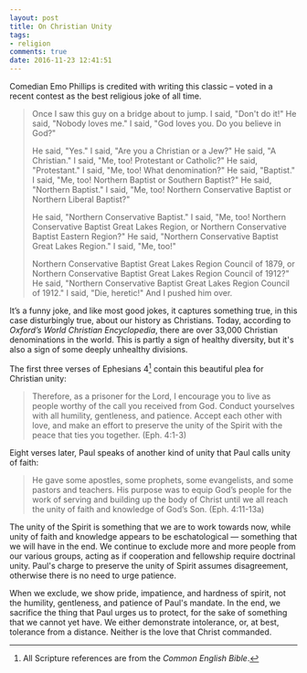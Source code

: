 ```yaml
---
layout: post
title: On Christian Unity
tags:
- religion
comments: true
date: 2016-11-23 12:41:51
---
```


Comedian Emo Phillips is credited with writing this classic – voted in a recent contest as the best religious joke of all time.

>Once I saw this guy on a bridge about to jump. I said, "Don't do it!" He said, "Nobody loves me." I said, "God loves you. Do you believe in God?"
>
>He said, "Yes." I said, "Are you a Christian or a Jew?" He said, "A Christian." I said, "Me, too! Protestant or Catholic?" He said, "Protestant." I said, "Me, too! What denomination?" He said, "Baptist." I said, "Me, too! Northern Baptist or Southern Baptist?" He said, "Northern Baptist." I said, "Me, too! Northern Conservative Baptist or Northern Liberal Baptist?"
>
>He said, "Northern Conservative Baptist." I said, "Me, too! Northern Conservative Baptist Great Lakes Region, or Northern Conservative Baptist Eastern Region?" He said, "Northern Conservative Baptist Great Lakes Region." I said, "Me, too!"
>
>Northern Conservative Baptist Great Lakes Region Council of 1879, or Northern Conservative Baptist Great Lakes Region Council of 1912?" He said, "Northern Conservative Baptist Great Lakes Region Council of 1912." I said, "Die, heretic!" And I pushed him over.

It’s a funny joke, and like most good jokes, it captures something true, in this case disturbingly true, about our history as Christians. Today, according to *Oxford’s World Christian Encyclopedia*, there are over 33,000 Christian denominations in the world. This is partly a sign of healthy diversity, but it's also a sign of some deeply unhealthy divisions.

The first three verses of Ephesians 4[^1] contain this beautiful plea for Christian unity:

>Therefore, as a prisoner for the Lord, I encourage you to live as people worthy of the call you received from God. Conduct yourselves with all humility, gentleness, and patience. Accept each other with love, and make an effort to preserve the unity of the Spirit with the peace that ties you together. (Eph. 4:1-3) 

Eight verses later, Paul speaks of another kind of unity that Paul calls unity of faith:

>He gave some apostles, some prophets, some evangelists, and some pastors and teachers. His purpose was to equip God’s people for the work of serving and building up the body of Christ until we all reach the unity of faith and knowledge of God’s Son. (Eph. 4:11-13a)

The unity of the Spirit is something that we are to work towards now, while unity of faith and knowledge appears to be eschatological — something that we will have in the end. We continue to exclude more and more people from our various groups, acting as if cooperation and fellowship require doctrinal unity. Paul's charge to preserve the unity of Spirit assumes disagreement, otherwise there is no need to urge patience. 

When we exclude, we show pride, impatience, and hardness of spirit, not the humility, gentleness, and patience of Paul's mandate. In the end, we sacrifice the thing that Paul urges us to protect, for the sake of something that we cannot yet have. We either demonstrate intolerance, or, at best, tolerance from a distance. Neither is the love that Christ commanded.


<!-- You are one body and one spirit, just as God also called you in one hope. There is one Lord, one faith, one baptism, and one God and Father of all, who is over all, through all, and in all. -->


[^1]: All Scripture references are from the *Common English Bible*.
